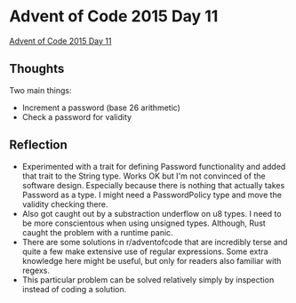 # Advent of Code 2015 Day 11

[Advent of Code 2015 Day 11](https://adventofcode.com/2015/day/11)

## Thoughts

Two main things:

- Increment a password (base 26 arithmetic)
- Check a password for validity

## Reflection

- Experimented with a trait for defining Password functionality and added that
  trait to the String type. Works OK but I'm not convinced of the software
  design. Especially because there is nothing that actually takes Password as a
  type. I might need a PasswordPolicy type and move the validity checking there.
- Also got caught out by a substraction underflow on u8 types. I need to be more
  conscientous when using unsigned types. Although, Rust caught the problem with
  a runtime panic.
- There are some solutions in r/adventofcode that are incredibly terse and quite
  a few make extensive use of regular expressions. Some extra knowledge here
  might be useful, but only for readers also familiar with regexs.
- This particular problem can be solved relatively simply by inspection instead
  of coding a solution.
